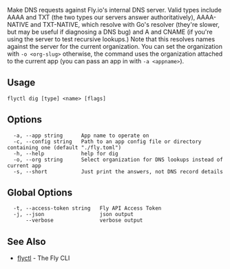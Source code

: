 Make DNS requests against Fly.io's internal DNS server. Valid types include AAAA and TXT (the two types our servers answer authoritatively), AAAA-NATIVE and TXT-NATIVE, which resolve with Go's resolver (they're slower, but may be useful if diagnosing a DNS bug) and A and CNAME (if you're using the server to test recursive lookups.) Note that this resolves names against the server for the current organization. You can set the organization with `-o <org-slug>` otherwise, the command uses the organization attached to the current app (you can pass an app in with `-a <appname>`).

## Usage

~~~
flyctl dig [type] <name> [flags]
~~~

## Options

~~~
  -a, --app string      App name to operate on
  -c, --config string   Path to an app config file or directory containing one (default "./fly.toml")
  -h, --help            help for dig
  -o, --org string      Select organization for DNS lookups instead of current app
  -s, --short           Just print the answers, not DNS record details
~~~

## Global Options

~~~
  -t, --access-token string   Fly API Access Token
  -j, --json                  json output
      --verbose               verbose output
~~~

## See Also

* [flyctl](/docs/flyctl/help/)	 - The Fly CLI

